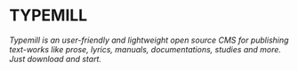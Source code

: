 # TYPEMILL

*Typemill is an user-friendly and lightweight open source CMS for publishing text-works like prose, lyrics, manuals, documentations, studies and more. Just download and start.*
